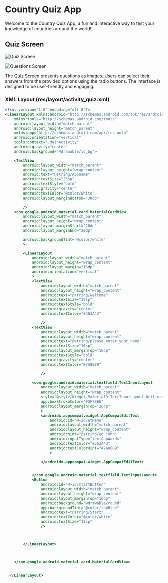 # Country Quiz App

Welcome to the Country Quiz App, a fun and interactive way to test your knowledge of countries around the world!

## Quiz Screen

![Quiz Screen](https://github.com/SOUMEN-PAL/Country-Quiz-App/assets/112452467/baa96f28-e721-4e48-b076-91f098d17937)

![Questions Screen](https://github.com/SOUMEN-PAL/Country-Quiz-App/assets/112452467/5f9d6029-4945-4b9f-bfaf-b65aa7db31d8)


The Quiz Screen presents questions as images. Users can select their answers from the provided options using the radio buttons. The interface is designed to be user-friendly and engaging.

### XML Layout (res/layout/activity_quiz.xml)

```xml
<?xml version="1.0" encoding="utf-8"?>
<LinearLayout xmlns:android="http://schemas.android.com/apk/res/android"
    xmlns:tools="http://schemas.android.com/tools"
    android:layout_width="match_parent"
    android:layout_height="match_parent"
    xmlns:app="http://schemas.android.com/apk/res-auto"
    android:orientation="vertical"
    tools:context=".MainActivity"
    android:gravity="center"
    android:background="@drawable/ic_bg">

    <TextView
        android:layout_width="match_parent"
        android:layout_height="wrap_content"
        android:text="@string/Appname"
        android:textSize="25sp"
        android:textStyle="bold"
        android:gravity="center"
        android:textColor="@color/white"
        android:layout_marginBottom="30dp"

        />
    <com.google.android.material.card.MaterialCardView
        android:layout_width="match_parent"
        android:layout_height="wrap_content"
        android:layout_marginStart="20dp"
        android:layout_marginEnd="20dp"

        android:backgroundTint="@color/white"
        >

        <LinearLayout
            android:layout_width="match_parent"
            android:layout_height="wrap_content"
            android:layout_margin="16dp"
            android:orientation="vertical"
            >
            <TextView
                android:layout_width="match_parent"
                android:layout_height="wrap_content"
                android:text="@string/welcome"
                android:textSize="30sp"
                android:textStyle="bold"
                android:gravity="center"
                android:textColor="#363A43"

                />
            <TextView
                android:layout_width="match_parent"
                android:layout_height="wrap_content"
                android:text="@string/please_enter_your_name"
                android:textSize="16sp"
                android:layout_marginTop="16dp"
                android:textStyle="bold"
                android:gravity="center"
                android:textColor="#7A8089"

                />

            <com.google.android.material.textfield.TextInputLayout
                android:layout_width="match_parent"
                android:layout_height="wrap_content"
                style="@style/Widget.Material3.TextInputLayout.OutlinedBox"
                app:boxStrokeColor="#5F7BE6"
                android:layout_marginTop="20dp"
                >
                <androidx.appcompat.widget.AppCompatEditText
                    android:id="@+id/etName"
                    android:layout_width="match_parent"
                    android:layout_height="wrap_content"
                    android:hint="@string/eg_john"
                    android:inputType="textCapWords"
                    android:textColor="#363A43"
                    android:textColorHint="#7A8089"
                    >

                </androidx.appcompat.widget.AppCompatEditText>


            </com.google.android.material.textfield.TextInputLayout>
            <Button
                android:id="@+id/startButton"
                android:layout_width="match_parent"
                android:layout_height="wrap_content"
                android:layout_marginTop="16dp"
                android:background="@drawable/round"
                app:backgroundTint="@color/topBlue"
                android:text="@string/Start"
                android:textColor="@color/white"
                android:textSize="18sp"
                />



        </LinearLayout>



    </com.google.android.material.card.MaterialCardView>


  </LinearLayout>


